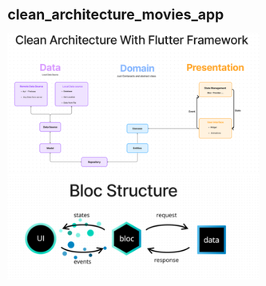 # clean_architecture_movies_app

![Alt text](img.png "flutter with clean architecture diagram")
![Alt text](bloc_diagram.PNG "flutter with clean architecture diagram")